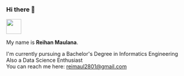 ### Hi there 👋  

<img src="https://c.tenor.com/Y8ae0C-UsxYAAAAd/yorushika-dancing.gif" width="40" height="40" />

My name is **Reihan Maulana**.

I'm currently  pursuing a Bachelor's Degree in Informatics Engineering  
Also a Data Science Enthusiast  
You can reach me here: reimaul2801@gmail.com  
